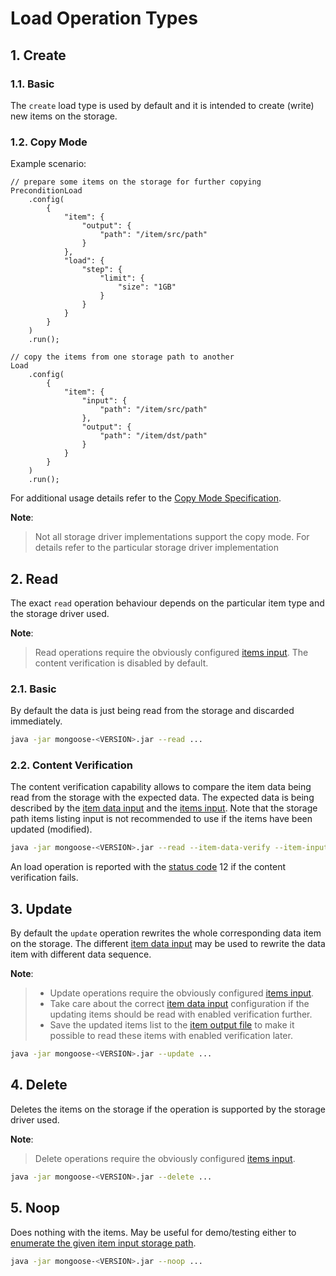 # Load Operation Types

## 1. Create

### 1.1. Basic

The `create` load type is used by default and it is intended to create (write) new items on the storage.

### 1.2. Copy Mode

Example scenario:
```javascipt
// prepare some items on the storage for further copying
PreconditionLoad
    .config(
        {
            "item": {
                "output": {
                    "path": "/item/src/path"
                }
            },
            "load": {
                "step": {
                    "limit": {
                        "size": "1GB"
                    }
                }
            }
        }
    )
    .run();

// copy the items from one storage path to another
Load
    .config(
        {
            "item": {
                "input": {
                    "path": "/item/src/path"
                },
                "output": {
                    "path": "/item/dst/path"
                }
            }
        }
    )
    .run();
```

For additional usage details refer to the [Copy Mode Specification](../../../design/copy_mode).

**Note**:
> Not all storage driver implementations support the copy mode. For details refer to the particular storage driver
> implementation

## 2. Read

The exact `read` operation behaviour depends on the particular item type and the storage driver used.

**Note**:
> Read operations require the obviously configured [items input](../../../item/input).
> The content verification is disabled by default.

### 2.1. Basic

By default the data is just being read from the storage and discarded immediately.
```bash
java -jar mongoose-<VERSION>.jar --read ...
```

### 2.2. Content Verification

The content verification capability allows to compare the item data being read from the storage with the expected data.
The expected data is being described by the [item data input](../../../item/types/#12-payload) and the
[items input](../../../item/input). Note that the storage path items listing input is not recommended to use if the
items have been updated (modified).

```bash
java -jar mongoose-<VERSION>.jar --read --item-data-verify --item-input-file=items.csv ...
```

An load operation is reported with the [status code](../../../../interfaces/output#232-files) 12 if the content verification fails.

## 3. Update

By default the `update` operation rewrites the whole corresponding data item on the storage. The different
[item data input]((../../../item/types/#12-payload)) may be used to rewrite the data item with different data sequence.

**Note**:
> * Update operations require the obviously configured [items input](../../../item/input).
> * Take care about the correct [item data input](../../../item/types/#12-payload) configuration if the updating items
>   should be read with enabled verification further.
> * Save the updated items list to the [item output file](.../../../item/output#1-file) to make it possible to read
>   these items with enabled verification later.

```bash
java -jar mongoose-<VERSION>.jar --update ...
```

## 4. Delete

Deletes the items on the storage if the operation is supported by the storage driver used.

**Note**:
> Delete operations require the obviously configured [items input](../../../item/input).

```bash
java -jar mongoose-<VERSION>.jar --delete ...
```

## 5. Noop

Does nothing with the items. May be useful for demo/testing either to
[enumerate the given item input storage path](../../../item/output#2-path).

```bash
java -jar mongoose-<VERSION>.jar --noop ...
```



